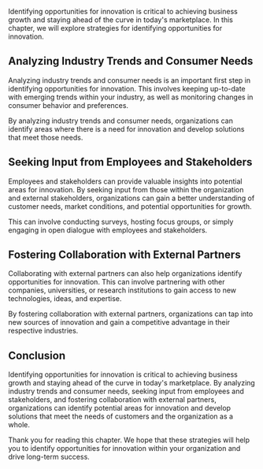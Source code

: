 
Identifying opportunities for innovation is critical to achieving business growth and staying ahead of the curve in today's marketplace. In this chapter, we will explore strategies for identifying opportunities for innovation.

Analyzing Industry Trends and Consumer Needs
--------------------------------------------

Analyzing industry trends and consumer needs is an important first step in identifying opportunities for innovation. This involves keeping up-to-date with emerging trends within your industry, as well as monitoring changes in consumer behavior and preferences.

By analyzing industry trends and consumer needs, organizations can identify areas where there is a need for innovation and develop solutions that meet those needs.

Seeking Input from Employees and Stakeholders
---------------------------------------------

Employees and stakeholders can provide valuable insights into potential areas for innovation. By seeking input from those within the organization and external stakeholders, organizations can gain a better understanding of customer needs, market conditions, and potential opportunities for growth.

This can involve conducting surveys, hosting focus groups, or simply engaging in open dialogue with employees and stakeholders.

Fostering Collaboration with External Partners
----------------------------------------------

Collaborating with external partners can also help organizations identify opportunities for innovation. This can involve partnering with other companies, universities, or research institutions to gain access to new technologies, ideas, and expertise.

By fostering collaboration with external partners, organizations can tap into new sources of innovation and gain a competitive advantage in their respective industries.

Conclusion
----------

Identifying opportunities for innovation is critical to achieving business growth and staying ahead of the curve in today's marketplace. By analyzing industry trends and consumer needs, seeking input from employees and stakeholders, and fostering collaboration with external partners, organizations can identify potential areas for innovation and develop solutions that meet the needs of customers and the organization as a whole.

Thank you for reading this chapter. We hope that these strategies will help you to identify opportunities for innovation within your organization and drive long-term success.
